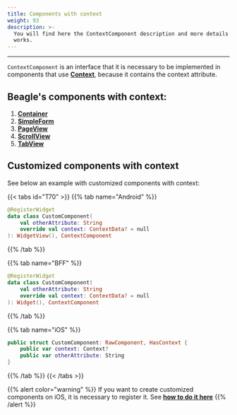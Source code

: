 ```yaml
---
title: Components with context
weight: 93
description: >-
  You will find here the ContextComponent description and more details on how it
  works.
---
```


---

`ContextComponent` is an interface that it is necessary to be implemented in components that use [**Context**](/api/context/), because it contains the context attribute.

## Beagle's components with context:

1. [**Container**](/api/components/layout/container)
2. [**SimpleForm**](/api/components/forms/simple-form)
3. [**PageView**](/api/components/layout/pageview)
4. [**ScrollView**](/api/components/layout/scrollview)
5. [**TabView**](/api/components/ui/tabview)

## Customized components with context  

See below an example with customized components with context: 

{{< tabs id="T70" >}}
{{% tab name="Android" %}}
```kotlin
@RegisterWidget
data class CustomComponent(
    val otherAttribute: String
    override val context: ContextData? = null
): WidgetView(), ContextComponent
```
{{% /tab %}}

{{% tab name="BFF" %}}
```kotlin
@RegisterWidget
data class CustomComponent(
    val otherAttribute: String
    override val context: ContextData? = null
): Widget(), ContextComponent
```
{{% /tab %}}

{{% tab name="iOS" %}}
```swift
public struct CustomComponent: RawComponent, HasContext {
    public var context: Context?
    public var otherAttribute: String
}
```
{{% /tab %}}
{{< /tabs >}}

{{% alert color="warning" %}}
If you want to create customized components on iOS, it is necessary to register it. See [**how to do it here**](/resources/customization/beagle-for-ios/custom-widgets)
{{% /alert %}}
